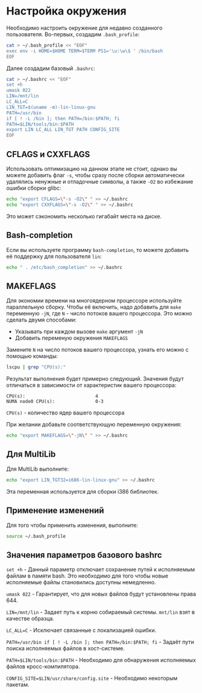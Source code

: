 ﻿# Настройка окружения

Необходимо настроить окружение для недавно созданного пользователя.
Во-первых, создадим `.bash_profile`:

```bash
cat > ~/.bash_profile << "EOF"
exec env -i HOME=$HOME TERM=$TERM PS1='\u:\w\$ ' /bin/bash
EOF
```

Далее создадим базовый `.bashrc`:

```bash
cat > ~/.bashrc << "EOF"
set +h
umask 022
LIN=/mnt/lin
LC_ALL=C
LIN_TGT=$(uname -m)-lin-linux-gnu
PATH=/usr/bin
if [ ! -L /bin ]; then PATH=/bin:$PATH; fi
PATH=$LIN/tools/bin:$PATH
export LIN LC_ALL LIN_TGT PATH CONFIG_SITE
EOF
```

## CFLAGS и CXXFLAGS

Использовать оптимизацию на данном этапе не стоит, однако вы можете добавить флаг `-s`, чтобы сразу после сборки автоматически удалялись ненужные и отладочные символы, а также `-O2` во избежание ошибки сборки glibc:

```bash
echo "export CFLAGS=\"-s -O2\" " >> ~/.bashrc
echo "export CXXFLAGS=\"-s -O2\" " >> ~/.bashrc
```

Это может сэкономить несколько гигабайт места на диске.

## Bash-completion

Если вы используете программу `bash-completion`, то можете добавить её поддержку для пользователя `lin`:

```bash
echo " . /etc/bash_completion" >> ~/.bashrc
```

## MAKEFLAGS

Для экономии времени на многоядерном процессоре используйте параллельную сборку. Чтобы её включить, надо добавить для `make` переменную `-jN`, где `N` - число потоков вашего процессора.
Это можно сделать двумя способами:

- Указывать при каждом вызове `make` аргумент `-jN`
- Добавить переменую окружения `MAKEFLAGS`

Замените `N` на число потоков вашего процессора, узнать его можно с помощью команды:

```bash
lscpu | grep "CPU(s):"
```

Результат выполнения будет примерно следующий. Значения будут отличаться в зависимости от характеристик вашего процессора:

```
CPU(s):                          4
NUMA node0 CPU(s):               0-3

```

`CPU(s)` - количество ядер вашего процессора

При желании добавьте соответствующую переменную окружения:

```bash
echo "export MAKEFLAGS=\"-jN\" " >> ~/.bashrc
```

## Для MultiLib

Для MultiLib выполните:

```bash
echo "export LIN_TGT32=i686-lin-linux-gnu" >> ~/.bashrc
```

Эта переменная используется для сборки i386 библиотек.

## Применение изменений

Для того чтобы применить изменения, выполните:

```bash
source ~/.bash_profile
```

## Значения параметров базового bashrc

`set +h` - Данный параметр отключает сохранение путей к исполняемым файлам в памяти bash. Это необходимо для того чтобы новые исполняемые файлы становились доступны немедленно.

`umask 022` - Гарантирует, что для новых файлов будут установлены права 644.

`LIN=/mnt/lin` - Задает путь к корню собираемый системы. `mnt/lin` взят в качестве образца.

`LC_ALL=C` - Исключает связанные с локализацией ошибки.

`PATH=/usr/bin if [ ! -L /bin ]; then PATH=/bin:$PATH; fi` - Задаёт пути поиска исполняемых файлов в хост-системе.

`PATH=$LIN/tools/bin:$PATH` - Необходимо для обнаружения исполняемых файлов кросс-компилятора.

`CONFIG_SITE=$LIN/usr/share/config.site` - Необходимо некоторым пакетам.
